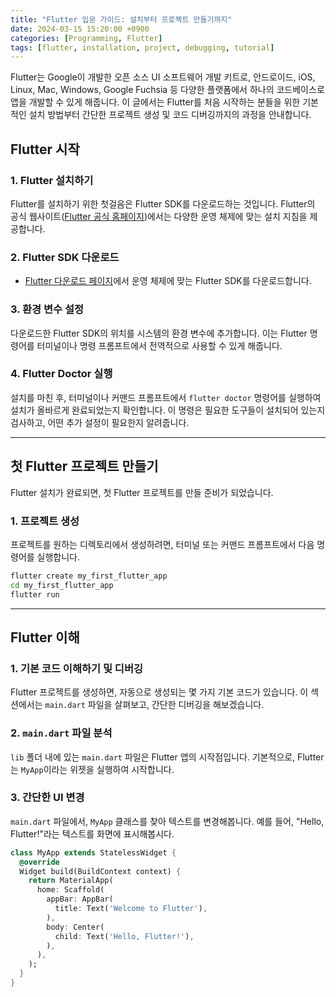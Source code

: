```yaml
---
title: "Flutter 입문 가이드: 설치부터 프로젝트 만들기까지"
date: 2024-03-15 15:20:00 +0900
categories: [Programming, Flutter]
tags: [flutter, installation, project, debugging, tutorial]
---
```


Flutter는 Google이 개발한 오픈 소스 UI 소프트웨어 개발 키트로, 안드로이드, iOS, Linux, Mac, Windows, Google Fuchsia 등 다양한 플랫폼에서 하나의 코드베이스로 앱을 개발할 수 있게 해줍니다. 이 글에서는 Flutter를 처음 시작하는 분들을 위한 기본적인 설치 방법부터 간단한 프로젝트 생성 및 코드 디버깅까지의 과정을 안내합니다.

## Flutter 시작

### 1. Flutter 설치하기

Flutter를 설치하기 위한 첫걸음은 Flutter SDK를 다운로드하는 것입니다. Flutter의 공식 웹사이트([Flutter 공식 홈페이지](https://flutter.dev))에서는 다양한 운영 체제에 맞는 설치 지침을 제공합니다.

### 2. Flutter SDK 다운로드

- [Flutter 다운로드 페이지](https://flutter.dev/docs/get-started/install)에서 운영 체제에 맞는 Flutter SDK를 다운로드합니다.

### 3. 환경 변수 설정

다운로드한 Flutter SDK의 위치를 시스템의 환경 변수에 추가합니다. 이는 Flutter 명령어를 터미널이나 명령 프롬프트에서 전역적으로 사용할 수 있게 해줍니다.

### 4. Flutter Doctor 실행

설치를 마친 후, 터미널이나 커맨드 프롬프트에서 `flutter doctor` 명령어를 실행하여 설치가 올바르게 완료되었는지 확인합니다. 이 명령은 필요한 도구들이 설치되어 있는지 검사하고, 어떤 추가 설정이 필요한지 알려줍니다.

***

## 첫 Flutter 프로젝트 만들기

Flutter 설치가 완료되면, 첫 Flutter 프로젝트를 만들 준비가 되었습니다.

### 1. 프로젝트 생성

프로젝트를 원하는 디렉토리에서 생성하려면, 터미널 또는 커맨드 프롬프트에서 다음 명령어를 실행합니다.

```bash
flutter create my_first_flutter_app
cd my_first_flutter_app
flutter run
```

***

## Flutter 이해

### 1. 기본 코드 이해하기 및 디버깅

Flutter 프로젝트를 생성하면, 자동으로 생성되는 몇 가지 기본 코드가 있습니다. 이 섹션에서는 `main.dart` 파일을 살펴보고, 간단한 디버깅을 해보겠습니다.

### 2. `main.dart` 파일 분석

`lib` 폴더 내에 있는 `main.dart` 파일은 Flutter 앱의 시작점입니다. 기본적으로, Flutter는 `MyApp`이라는 위젯을 실행하여 시작합니다.

### 3. 간단한 UI 변경

`main.dart` 파일에서, `MyApp` 클래스를 찾아 텍스트를 변경해봅니다. 예를 들어, "Hello, Flutter!"라는 텍스트를 화면에 표시해봅시다.

```dart
class MyApp extends StatelessWidget {
  @override
  Widget build(BuildContext context) {
    return MaterialApp(
      home: Scaffold(
        appBar: AppBar(
          title: Text('Welcome to Flutter'),
        ),
        body: Center(
          child: Text('Hello, Flutter!'),
        ),
      ),
    );
  }
}
```